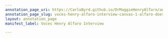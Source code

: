 ```yaml
---
annotation_page_uri: https://CarloByrd.github.io/DrMaggieHenryAlfaro/annotations/voces-henry-alfaro-interview-canvas-1-alfaro-doesn-t-know-how-parents-met--but-elaborates-on-their-hardships--mom-s-family-s-immigration--and-contrast-to-the-his-generation-and-onward-.json
annotation_page_slug: voces-henry-alfaro-interview-canvas-1-alfaro-doesn-t-know-how-parents-met--but-elaborates-on-their-hardships--mom-s-family-s-immigration--and-contrast-to-the-his-generation-and-onward-
layout: annotation_page
manifest_label: Voces Henry Alfaro Interview

---
```

